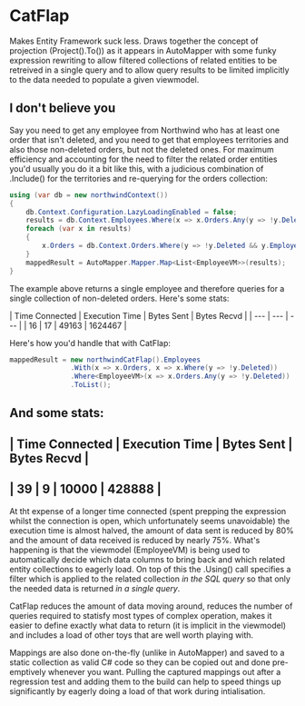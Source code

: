 # CatFlap

Makes Entity Framework suck less. Draws together the concept of projection (Project<T>().To<T>()) as it appears in AutoMapper with some funky expression rewriting to allow filtered collections of related entities to be retreived in a single query and to allow query results to be limited implicitly to the data needed to populate a given viewmodel.

## I don't believe you

Say you need to get any employee from Northwind who has at least one order that isn't deleted, and you need to get that employees territories and also those non-deleted orders, but not the deleted ones. For maximum efficiency and accounting for the need to filter the related order entities you'd usually you do it a bit like this, with a judicious combination of .Include() for the territories and re-querying for the orders collection:

```csharp
using (var db = new northwindContext())
{
    db.Context.Configuration.LazyLoadingEnabled = false;
    results = db.Context.Employees.Where(x => x.Orders.Any(y => !y.Deleted)).Include(t => t.Territories).ToList();
    foreach (var x in results)
    {
        x.Orders = db.Context.Orders.Where(y => !y.Deleted && y.EmployeeID == x.EmployeeID).Include(t => t.Order_Details).ToList();
    }
    mappedResult = AutoMapper.Mapper.Map<List<EmployeeVM>>(results);
}
```

The example above returns a single employee and therefore queries for a single collection of non-deleted orders. Here's some stats:

 | Time Connected | Execution Time | Bytes Sent | Bytes Recvd |
 | --- | --- | --- |
 | 16 | 17 | 49163 | 1624467 |
 
 Here's how you'd handle that with CatFlap:
 ```csharp
 mappedResult = new northwindCatFlap().Employees
                .With(x => x.Orders, x => x.Where(y => !y.Deleted))
                .Where<EmployeeVM>(x => x.Orders.Any(y => !y.Deleted))
                .ToList();
 ```
 
And some stats:
 --------------------------------------------------------------------- 
 | Time Connected | Execution Time | Bytes Sent     | Bytes Recvd    |
 --------------------------------------------------------------------- 
 | 39             | 9              | 10000          | 428888         |
 --------------------------------------------------------------------- 
 
 At tht expense of a longer time connected (spent prepping the expression whilst the connection is open, which unfortunately seems unavoidable) the execution time is almost halved, the amount of data sent is reduced by 80% and the amount of data received is reduced by nearly 75%. What's happening is that the viewmodel (EmployeeVM) is being used to automatically decide which data columns to bring back and which related entity collections to eagerly load. On top of this the .Using() call specifies a filter which is applied to the related collection *in the SQL query* so that only the needed data is returned *in a single query*.
 
 CatFlap reduces the amount of data moving around, reduces the number of queries required to statisfy most types of complex operation, makes it easier to define exactly what data to return (it is implicit in the viewmodel) and includes a load of other toys that are well worth playing with.
 
 Mappings are also done on-the-fly (unlike in AutoMapper) and saved to a static collection as valid C# code so they can be copied out and done pre-emptively whenever you want. Pulling the captured mappings out after a regression test and adding them to the build can help to speed things up significantly by eagerly doing a load of that work during intialisation.

